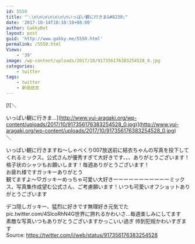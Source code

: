 ```yaml
---
id: 5550
title: "＼\n\n\n\n\n\n\nいっぱい観に行きま&#8230;"
date: '2017-10-14T18:38:10+08:00'
author: GakkyBot
layout: post
guid: 'http://www.gakky.me/5550.html'
permalink: /5550.html
Views:
    - '39'
image: /wp-content/uploads/2017/10/917356176383254528_0.jpg
categories:
    - twitter
tags:
    - twitter
    - 新垣结衣
---
```


[![＼






いっぱい観に行きま...](http://www.yui-aragaki.org/wp-content/uploads/2017/10/917356176383254528_0.jpg)](http://www.yui-aragaki.org/wp-content/uploads/2017/10/917356176383254528_0.jpg)  
＼

いっぱい観に行きますね〜しゃべくり007放送前に結衣ちゃんの写真を投下してくれるミックス。公式さんが優秀すぎて大好きです、、、ありがとうございます！格子状のシャツもお願いします！毎週ありがとうございます！  
お疲れ様ですガッキーありがとう  
観てますよ〜♡ガッキーめっちゃ可愛い大好きーーーーーーーーーーーミックス。写真集作成望む公式さん、ご考慮願います！いつも可愛いオフショットありがとうございます

デコ隠しガッキー、猛烈に好きです無理好き元気でたpic.twitter.com/4SlcoRhN4G世界に誇れるかわいさ…毎週楽しみにしてます  
素敵な写真いつもありがとうございますかっこいい過ぎ 帅到犯规かわいすぎます  
Source: <https://twitter.com/i/web/status/917356176383254528>